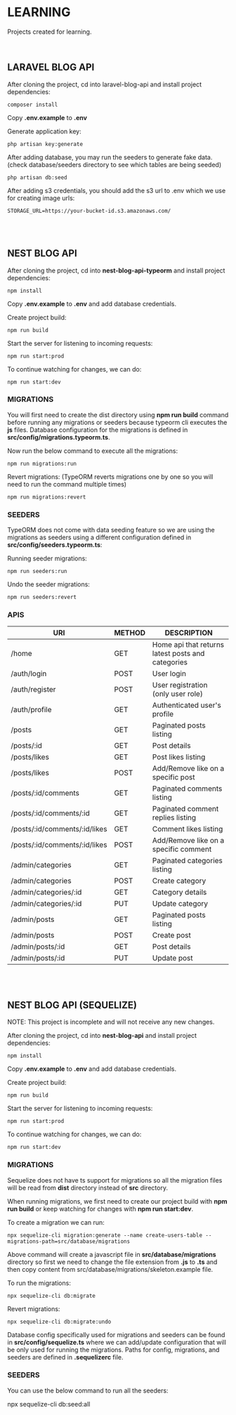 # LEARNING

Projects created for learning.

<br>

## LARAVEL BLOG API

After cloning the project, cd into laravel-blog-api and install project dependencies:

```
composer install
```

Copy **.env.example** to **.env**

Generate application key:

```
php artisan key:generate
```

After adding database, you may run the seeders to generate fake data. (check database/seeders directory to see which tables are being seeded)

```
php artisan db:seed
```

After adding s3 credentials, you should add the s3 url to .env which we use for creating image urls:

```
STORAGE_URL=https://your-bucket-id.s3.amazonaws.com/
```

<br><br>

## NEST BLOG API

After cloning the project, cd into **nest-blog-api-typeorm** and install project dependencies:

```
npm install
```

Copy **.env.example** to **.env** and add database credentials.

Create project build:

```
npm run build
```

Start the server for listening to incoming requests:

```
npm run start:prod
```

To continue watching for changes, we can do:

```
npm run start:dev
```

### MIGRATIONS

You will first need to create the dist directory using **npm run build** command before running any migrations or seeders because typeorm cli executes the **js** files. Database configuration for the migrations is defined in **src/config/migrations.typeorm.ts**.

Now run the below command to execute all the migrations:

```
npm run migrations:run
```

Revert migrations: (TypeORM reverts migrations one by one so you will need to run the command multiple times)

```
npm run migrations:revert
```

### SEEDERS

TypeORM does not come with data seeding feature so we are using the migrations as seeders using a different configuration defined in **src/config/seeders.typeorm.ts**:

Running seeder migrations:

```
npm run seeders:run
```

Undo the seeder migrations:

```
npm run seeders:revert
```

### APIS

| URI                           | METHOD | DESCRIPTION                                       |
| ----------------------------- | ------ | ------------------------------------------------- |
| /home                         | GET    | Home api that returns latest posts and categories |
| /auth/login                   | POST   | User login                                        |
| /auth/register                | POST   | User registration (only user role)                |
| /auth/profile                 | GET    | Authenticated user's profile                      |
| /posts                        | GET    | Paginated posts listing                           |
| /posts/:id                    | GET    | Post details                                      |
| /posts/likes                  | GET    | Post likes listing                                |
| /posts/likes                  | POST   | Add/Remove like on a specific post                |
| /posts/:id/comments           | GET    | Paginated comments listing                        |
| /posts/:id/comments/:id       | GET    | Paginated comment replies listing                 |
| /posts/:id/comments/:id/likes | GET    | Comment likes listing                             |
| /posts/:id/comments/:id/likes | POST   | Add/Remove like on a specific comment             |
| /admin/categories             | GET    | Paginated categories listing                      |
| /admin/categories             | POST   | Create category                                   |
| /admin/categories/:id         | GET    | Category details                                  |
| /admin/categories/:id         | PUT    | Update category                                   |
| /admin/posts                  | GET    | Paginated posts listing                           |
| /admin/posts                  | POST   | Create post                                       |
| /admin/posts/:id              | GET    | Post details                                      |
| /admin/posts/:id              | PUT    | Update post                                       |

<br><br>

## NEST BLOG API (SEQUELIZE)

NOTE: This project is incomplete and will not receive any new changes.

After cloning the project, cd into **nest-blog-api** and install project dependencies:

```
npm install
```

Copy **.env.example** to **.env** and add database credentials.

Create project build:

```
npm run build
```

Start the server for listening to incoming requests:

```
npm run start:prod
```

To continue watching for changes, we can do:

```
npm run start:dev
```

### MIGRATIONS

Sequelize does not have ts support for migrations so all the migration files will be read from **dist** directory instead of **src** directory.

When running migrations, we first need to create our project build with **npm run build** or keep watching for changes with **npm run start:dev**.

To create a migration we can run:

```
npx sequelize-cli migration:generate --name create-users-table --migrations-path=src/database/migrations
```

Above command will create a javascript file in **src/database/migrations** directory so first we need to change the file extension from **.js** to **.ts** and then copy content from src/database/migrations/skeleton.example file.

To run the migrations:

```
npx sequelize-cli db:migrate
```

Revert migrations:

```
npx sequelize-cli db:migrate:undo
```

Database config specifically used for migrations and seeders can be found in **src/config/sequelize.ts** where we can add/update configuration that will be only used for running the migrations. Paths for config, migrations, and seeders are defined in **.sequelizerc** file.

### SEEDERS

You can use the below command to run all the seeders:

npx sequelize-cli db:seed:all
